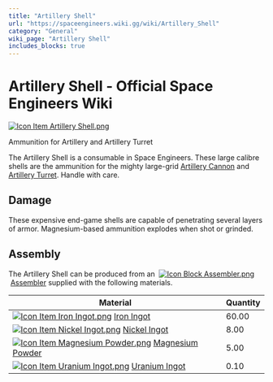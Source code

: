 ```yaml
---
title: "Artillery Shell"
url: "https://spaceengineers.wiki.gg/wiki/Artillery_Shell"
category: "General"
wiki_page: "Artillery Shell"
includes_blocks: true
---
```


# Artillery Shell - Official Space Engineers Wiki

[![Icon Item Artillery Shell.png](https://spaceengineers.wiki.gg/images/thumb/3/3e/Icon_Item_Artillery_Shell.png/100px-Icon_Item_Artillery_Shell.png?a1ce02)](https://spaceengineers.wiki.gg/wiki/File:Icon_Item_Artillery_Shell.png)

Ammunition for Artillery and Artillery Turret

The Artillery Shell is a consumable in Space Engineers. These large calibre shells are the ammunition for the mighty large-grid [Artillery Cannon](https://spaceengineers.wiki.gg/wiki/Artillery "Artillery") and [Artillery Turret](https://spaceengineers.wiki.gg/wiki/Artillery_Turret "Artillery Turret"). Handle with care.

## Damage

These expensive end-game shells are capable of penetrating several layers of armor. Magnesium-based ammunition explodes when shot or grinded.

## Assembly

The Artillery Shell can be produced from an  [![Icon Block Assembler.png](https://spaceengineers.wiki.gg/images/thumb/c/cd/Icon_Block_Assembler.png/21px-Icon_Block_Assembler.png?ceefab)](https://spaceengineers.wiki.gg/wiki/Assembler "Assembler") [Assembler](https://spaceengineers.wiki.gg/wiki/Assembler "Assembler") supplied with the following materials.

| Material | Quantity |
| --- | --- |
| [![Icon Item Iron Ingot.png](https://spaceengineers.wiki.gg/images/thumb/e/e7/Icon_Item_Iron_Ingot.png/21px-Icon_Item_Iron_Ingot.png?388ec0)](https://spaceengineers.wiki.gg/wiki/Iron_Ingot "Iron Ingot") [Iron Ingot](https://spaceengineers.wiki.gg/wiki/Iron_Ingot "Iron Ingot") | 60.00 |
| [![Icon Item Nickel Ingot.png](https://spaceengineers.wiki.gg/images/thumb/4/4b/Icon_Item_Nickel_Ingot.png/21px-Icon_Item_Nickel_Ingot.png?e67f47)](https://spaceengineers.wiki.gg/wiki/Nickel_Ingot "Nickel Ingot") [Nickel Ingot](https://spaceengineers.wiki.gg/wiki/Nickel_Ingot "Nickel Ingot") | 8.00 |
| [![Icon Item Magnesium Powder.png](https://spaceengineers.wiki.gg/images/thumb/a/ab/Icon_Item_Magnesium_Powder.png/21px-Icon_Item_Magnesium_Powder.png?56ae33)](https://spaceengineers.wiki.gg/wiki/Magnesium_Powder "Magnesium Powder") [Magnesium Powder](https://spaceengineers.wiki.gg/wiki/Magnesium_Powder "Magnesium Powder") | 5.00 |
| [![Icon Item Uranium Ingot.png](https://spaceengineers.wiki.gg/images/thumb/d/dd/Icon_Item_Uranium_Ingot.png/21px-Icon_Item_Uranium_Ingot.png?750d14)](https://spaceengineers.wiki.gg/wiki/Uranium_Ingot "Uranium Ingot") [Uranium Ingot](https://spaceengineers.wiki.gg/wiki/Uranium_Ingot "Uranium Ingot") | 0.10 |
